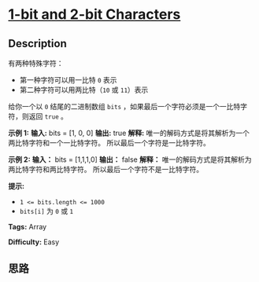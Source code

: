 # [1-bit and 2-bit Characters][title]

## Description

有两种特殊字符：

  * 第一种字符可以用一比特 `0` 表示
  * 第二种字符可以用两比特（`10` 或 `11`）表示

给你一个以 `0` 结尾的二进制数组 `bits` ，如果最后一个字符必须是一个一比特字符，则返回 `true` 。



**示例  1:**
            **输入:** bits = [1, 0, 0]    **输出:** true    **解释:** 唯一的解码方式是将其解析为一个两比特字符和一个一比特字符。    所以最后一个字符是一比特字符。    

**示例  2:**
            **输入：** bits = [1,1,1,0]    **输出：** false    **解释：** 唯一的解码方式是将其解析为两比特字符和两比特字符。    所以最后一个字符不是一比特字符。    



**提示:**

  * `1 <= bits.length <= 1000`
  * `bits[i]` 为 `0` 或 `1`


**Tags:** Array

**Difficulty:** Easy

## 思路

[title]: https://leetcode-cn.com/problems/1-bit-and-2-bit-characters
